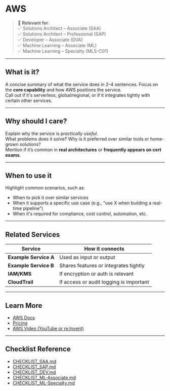 # AWS <Service Name>

> 🔖 **Relevant for**:  
> ✅ Solutions Architect – Associate (SAA)  
> ✅ Solutions Architect – Professional (SAP)  
> ✅ Developer – Associate (DVA)  
> ✅ Machine Learning – Associate (ML)  
> ✅ Machine Learning – Specialty (MLS-C01)

<!-- Only include the certs that apply. You can remove others if not relevant. -->

---

## What is it?

A concise summary of what the service does in 2–4 sentences. Focus on the **core capability** and how AWS positions the service.  
Call out if it's serverless, global/regional, or if it integrates tightly with certain other services.

---

## Why should I care?

Explain why the service is *practically useful*.  
What problems does it solve? Why is it preferred over similar tools or home-grown solutions?  
Mention if it’s common in **real architectures** or **frequently appears on cert exams**.

---

## When to use it

Highlight common scenarios, such as:

- When to pick it over similar services
- When it supports a specific use case (e.g., "use X when building a real-time pipeline")
- When it's required for compliance, cost control, automation, etc.

---

## Related Services

| Service | How it connects |
|---------|------------------|
| **Example Service A** | Used as input or output |
| **Example Service B** | Shares features or integrates tightly |
| **IAM/KMS** | If encryption or auth is relevant |
| **CloudTrail** | If access or audit logging is important |

---

## Learn More

- [AWS Docs](https://docs.aws.amazon.com/)
- [Pricing](https://aws.amazon.com/)
- [AWS Video (YouTube or re:Invent)](https://www.youtube.com/)

---

## Checklist Reference

- [CHECKLIST_SAA.md](../CERTIFICATION_GUIDES/CHECKLIST_SAA.md)  
- [CHECKLIST_SAP.md](../CERTIFICATION_GUIDES/CHECKLIST_SAP.md)  
- [CHECKLIST_DEV.md](../CERTIFICATION_GUIDES/CHECKLIST_DEV.md)  
- [CHECKLIST_ML-Associate.md](../CERTIFICATION_GUIDES/CHECKLIST_ML-Associate.md)  
- [CHECKLIST_ML-Specialty.md](../CERTIFICATION_GUIDES/CHECKLIST_ML-Specialty.md)

<!-- Include only the relevant checklist links -->
